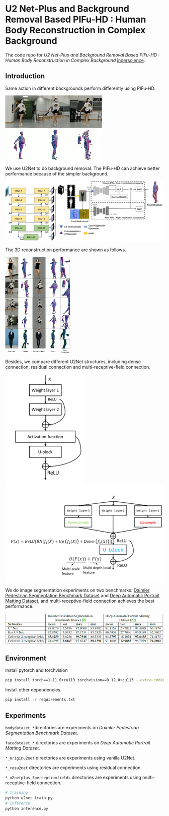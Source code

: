 # U2 Net-Plus and Background Removal Based PIFu-HD : Human Body Reconstruction in Complex Background

The code repo for *U2 Net-Plus and Background Removal Based PIFu-HD : Human Body Reconstruction in Complex Background* [inderscience](https://www.inderscienceonline.com/doi/abs/10.1504/IJIMS.2022.128640).

## Introduction

Same action in different backgrounds perform differently using PIFu-HD. 

<img src="media/compare.png" alt="img" style="zoom:30%;" />

We use U2Net to do background removal. The PIFu-HD can achieve better performance because of the simpler background.

![img](media/pipeline.jpg)

The 3D reconstruction performance are shown as follows.

<img src="media/compare2.jpg" alt="img" style="zoom:30%;" />

Besides, we compare different U2Net structures, including dense connection, residual connection and multi-receptive-field connection.

<img src="media/res.png" alt="img" style="zoom:48%;" />

<img src="media/multi.png" alt="img" style="zoom:50%;" />

We do image segmentation experiments on two benchmarks: [Daimler Pedestrian Segmentation Benchmark Dataset](https://pure.uva.nl/ws/files/1696377/167436_paper0066.pdf) and [Deep Automatic Portrait Matting Dataset](https://link.springer.com/chapter/10.1007/978-3-319-46448-0_6), and multi-receptive-field connection achieves the best performance. 

![img](media/table.png)

## Environment

Install pytorch and torchvision

```bash
pip install torch==1.11.0+cu113 torchvision==0.12.0+cu113 --extra-index-url https://download.pytorch.org/whl/cu113
```

Install other dependencies.

```bash
pip install -r requirements.txt
```

## Experiments

`bodydataset_*`directories are experiments on *Daimler Pedestrian Segmentation Benchmark Dataset*.

`facedataset_*` directories are experiments on *Deep Automatic Portrait Matting Dataset*.

`*_originu2net` directories are experiments using vanilla U2Net.

`*_resu2net` directories are experiments using residual connection.

`*_u2netplus_3perceptionfields` directories are experiments using multi-receptive-field connection.

```bash
# training
python u2net_train.py
# inference
python inference.py
```


